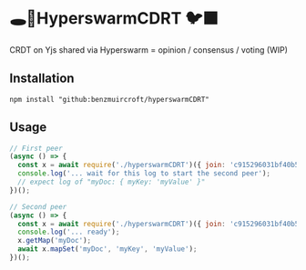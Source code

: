 # 🕳️🥊HyperswarmCDRT 🐦‍⬛ 

CRDT on Yjs shared via Hyperswarm = opinion / consensus / voting (WIP)

## Installation
```
npm install "github:benzmuircroft/hyperswarmCDRT"
```

## Usage
```js
// First peer
(async () => {
  const x = await require('./hyperswarmCDRT')({ join: 'c915296031bf40b58ef7f1d6b883512e799c1982b83acdc7ce27a2079a8c196f' });
  console.log('... wait for this log to start the second peer');
  // expect log of "myDoc: { myKey: 'myValue' }"
})();
```
```js
// Second peer
(async () => {
  const x = await require('./hyperswarmCDRT')({ join: 'c915296031bf40b58ef7f1d6b883512e799c1982b83acdc7ce27a2079a8c196f' });
  console.log('... ready');
  x.getMap('myDoc');
  await x.mapSet('myDoc', 'myKey', 'myValue');
})();
```
